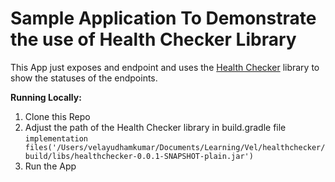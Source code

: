 # Sample Application To Demonstrate the use of Health Checker Library

This App just exposes and endpoint and uses the [Health Checker](https://github.com/ManimegalaiSivamoorthy/healthChecker) library to show the statuses of the endpoints. 

**Running Locally:** 
1) Clone this Repo
2) Adjust the path of the Health Checker library in build.gradle file  
     `implementation files('/Users/velayudhamkumar/Documents/Learning/Vel/healthchecker/build/libs/healthchecker-0.0.1-SNAPSHOT-plain.jar')`
3) Run the App